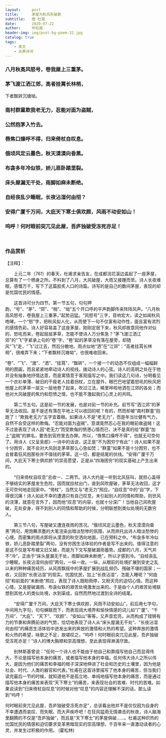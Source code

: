 ```yaml
---
layout:     post
title:      茅屋为秋风所破歌
subtitle:   唐 杜甫
date:       2020-07-22
author:     听松阁
header-img: img/post-bg-poem-32.jpg
catalog: true
tags:
    - 美文
    - 古典诗词
---
```


### 八月秋高风怒号，卷我屋上三重茅。
### 茅飞渡江洒江郊，高者挂罥长林梢，
下者飘转沉塘坳。

### 南村群童欺我老无力，忍能对面为盗贼，
### 公然抱茅入竹去。
### 唇焦口燥呼不得，归来倚杖自叹息。
### 俄顷风定云墨色，秋天漠漠向昏黑。
### 布衾多年冷似铁，娇儿恶卧踏里裂。
### 床头屋漏无干处，雨脚如麻未断绝。
### 自经丧乱少睡眠，长夜沾湿何由彻？
### 安得广厦千万间，大庇天下寒士俱欢颜，风雨不动安如山！
### 呜呼！何时眼前突兀见此屋，吾庐独破受冻死亦足！

<br>

### 作品赏析
【注释】：

　　上元二年（761）的春天，杜甫求亲告友，在成都浣花溪边盖起了一座茅屋，总算有了一个栖身之所。不料到了八月，大风破屋，大雨又接踵而至。诗人长夜难眠，感慨万千，写下了这篇脍炙人口的诗篇。诗写的是自己的数间茅屋，表现的却是忧国忧民的情感。
  
　　这首诗可分为四节。第一节五句，句句押韵，“号”、“茅”、“郊”、“梢”、“坳”五个开口呼的平声韵脚传来阵阵风声。“八月秋高风怒号，卷我屋上三重茅。”起势迅猛。“风怒号”三字，音响宏大，读之如闻秋风咆哮。一个“怒”字，把秋风拟人化，从而使下一句不仅富有动作性，面且富有浓烈的感情色彩。诗人好容易盖了这座茅屋，刚刚定居下来，秋风却故意同他作对似的，怒吼而来，卷起层层茅草，怎能不使诗人万分焦急？“茅飞渡江洒江郊”的“飞”字紧承上句的“卷”字，“卷”起的茅草没有落在屋旁，却随风“飞”走，“飞”过江去，然后分散地、雨点似地“洒”在“江郊”：“高者挂罥长林梢”，很难弄下来；“下者飘转沉塘坳”，也很难收回来。
  
  “卷”、“飞”、“渡”、“洒”、“挂罥”、“飘转”，一个接一个的动态不仅组成一幅幅鲜明的图画，而且紧紧地牵动诗人的视线，拨动诗人的心弦。诗人的高明之处在于他并没有抽象地抒情达意，而是寓情意于客观描写之中。我们读这几句诗，分明看见一个衣衫单薄、破旧的干瘦老人拄着拐杖，立在屋外，眼巴巴地望着怒吼的秋风把他屋上的茅草一层又一层地卷了起来，吹过江法，稀里哗啦地洒在江郊的各处；而他对大风破屋的焦灼和怨愤之情，也不能不激起我们心灵上的共鸣。
  
　　第二节五句。这是前一节的发展，也是对前一节的补充。前节写“洒江郊”的茅草无法收回。是不是还有落在平地上可以收回的呢？有的，然而却被“南村群童”抱跑了！“欺我老无力”五字宜着眼。如果诗人不是“老无力”，而是年当壮健有气力，自然不会受这样的欺侮。“忍能对面为盗贼”，意谓竟然忍心在我的眼前做盗贼！这不过是表现了诗人因“老无力”而受欺侮的愤懑心情而已，决不是真的给“群童”加上“盗贼”的罪名，要告到官府里去办罪。所以，“唇焦口燥呼不得”，也就无可奈何了。用诗人《又呈吴郎》一诗中的话说，这正是“不为困穷宁有此”！诗人如果不是十分困穷，就不会对大风刮走茅草那么心急如焚；“群童”如果不是十分困穷，也不会冒着狂风抱那些并不值钱的茅草。这一切，都是结尾的伏线。“安得广厦千万间，大庇天下寒士俱欢颜”的崇高愿望，正是从“四海困穷”的现实基础上产生出来的。
  
　　“归来倚杖自叹息”总收一、二两节。诗人大约是一听到北风狂叫，就担心盖得不够结实的茅屋发生危险，因而就拄杖出门，直到风吹屋破，茅草无法收回，这才无可奈何地走回家中。“倚杖”，当然又与“老无力”照应。“自叹息”中的“自”字，下得很沉痛！诗人如此不幸的遭遇只有自己叹息，未引起别人的同情和帮助，则世风的浇薄，就意在言外了，因而他“叹息”的内容，也就十分深广！当他自己风吹屋破，无处安身，得不到别人的同情和帮助的时候，分明联想到类似处境的无数穷人。
  
　　第三节八句，写屋破又遭连夜雨的苦况。“俄顷风定云墨色，秋天漠漠向昏黑”两句，用饱蘸浓墨的大笔渲染出暗淡愁惨的氛围，从而烘托出诗人暗淡愁惨的心境，而密集的雨点即将从漠漠的秋空洒向地面，已在预料之中。“布衾多年冷似铁，娇儿恶卧踏里裂”两句，没有穷困生活体验的作者是写不出来的。值得注意的是这不仅是写布被又旧又破，而是为下文写屋破漏雨蓄势。成都的八月，天气并不“冷”，正由于“床头屋漏无干处，雨脚如麻未断绝”，所以才感到冷。“自经丧乱少睡眠，长夜沾湿何由彻”两句，一纵一收。一纵，从眼前的处境扩展到安史之乱以来的种种痛苦经历，从风雨飘摇中的茅屋扩展到战乱频仍、残破不堪的国家；一收，又回到“长夜沾湿”的现实。忧国忧民，加上“长夜沾湿”，怎能入睡呢？“何由彻”和前面的“未断绝”照应，表现了诗人既盼雨停，又盼天亮的迫切心情。而这种心情，又是屋破漏雨、布衾似铁的艰苦处境激发出来的。于是由个人的艰苦处境联想到其他人的类似处境，水到渠成，自然而然地过渡到全诗的结尾。
  
　　“安得广厦千万间，大庇天下寒士俱欢颜，风雨不动安如山”，前后用七字句，中间用九字句，句句蝉联而下，而表现阔大境界和愉快情感的词儿如“广厦”、“千万间”、“大庇”、“天下”、“欢颜”、“安如山”等等，又声音宏亮，从而构成了铿锵有力的节奏和奔腾前进的气势，恰切地表现了诗人从“床头屋漏无干处”、“长夜沾湿何由彻”的痛苦生活体验中迸发出来的奔放的激情和火热的希望。这种奔放的激情和火热的希望，咏歌之不足，故嗟叹之，“呜呼！何时眼前突兀见此屋，吾庐独破受冻死亦足！”诗人的博大胸襟和崇高理想，至此表现得淋漓尽致。
  
　　别林斯基曾说：“任何一个诗人也不能由于他自己和靠描写他自己而显得伟大，不论是描写他本身的痛苦，或者描写他本身的幸福。任何伟大诗人之所以伟大，是因为他们的痛苦和幸福的根子深深地伸进了社会和历史的土壤里，因为他是社会、时代、人类的器官和代表。”杜甫在这首诗里描写了他本身的痛苦，但当我们读完最后一节的时候，就知道他不是孤立地、单纯地描写他本身的痛苦，而是通过描写他本身的痛苦来表现“天下寒士”的痛苦，来表现社会的苦难、时代的苦难。如果说读到“归来倚杖自叹息”的时候对他“叹息”的内容还理解不深的话，那么读到“呜呼！
  
  何时眼前突兀见此屋，吾庐独破受冻死亦足”，总该看出他并不是仅仅因为自身的不幸遭遇而哀叹、而失眠、而大声疾呼吧！在狂风猛雨无情袭击的秋夜，诗人脑海里翻腾的不仅是“吾庐独破”，而且是“天下寒士”的茅屋俱破……。杜甫这种炽热的忧国忧民的情感和迫切要求变革黑暗现实的崇高理想，千百年来一直激动读者的心灵，并发生过积极的作用。
(霍松林)
